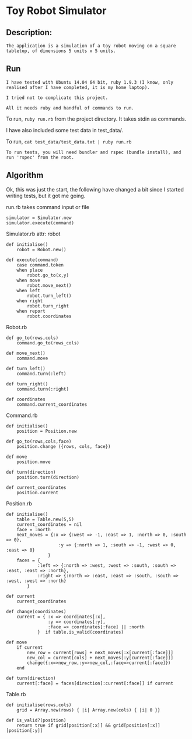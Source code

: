 Toy Robot Simulator
===================

Description:
------------
	The application is a simulation of a toy robot moving on a square tabletop, of dimensions 5 units x 5 units.
	
Run
---
	I have tested with Ubuntu 14.04 64 bit, ruby 1.9.3 (I know, only realised after I have completed, it is my home laptop).
	
	I tried not to complicate this project.
	
	All it needs ruby and handful of commands to run.
	
  To run, `ruby run.rb` from the project directory. It takes stdin as commands.
  
  I have also included some test data in test_data/.
  
  To run, `cat test_data/test_data.txt | ruby run.rb`
	
	To run tests, you will need bundler and rspec (bundle install), and run 'rspec' from the root.



Algorithm
---------

Ok, this was just the start, the following have changed a bit since I started writing tests, but it got me going.

run.rb 
	takes command input or file

	simulator = Simulator.new
	simulator.execute(command)


Simulator.rb
	attr: robot

	def initialise()
		robot = Robot.new()

	def execute(command)
		case command.token
		when place
			robot.go_to(x,y)
		when move
			robot.move_next()
		when left
			robot.turn_left()
		when right
			robot.turn_right
		when report
			robot.coordinates


Robot.rb 

	def go_to(rows,cols)
		command.go_to(rows_cols)

	def move_next()
		command.move

	def turn_left()
		command.turn(:left)

	def turn_right()
		command.turn(:right)

	def coordinates
		command.current_coordinates

Command.rb

	def initialise()
		position = Position.new

	def go_to(rows,cols,face)
		position.change ({rows, cols, face})

	def move
		position.move  

	def turn(direction)
		position.turn(direction) 

	def current_coordinates
		position.current

Position.rb
 
	def initialise()
		table = Table.new(5,5)	
		current_coordinates = nil
		face = :north
		next_moves = {:x => {:west => -1, :east => 1, :north => 0, :south => 0},
						:y => {:north => 1, :south => -1, :west => 0, :east => 0}
					}
		faces = {
				:left => {:north => :west, :west => :south, :south => :east, :east => :north},
				:right => {:north => :east, :east => :south, :south => :west, :west => :north}
			}

	def current
		current_coordinates		

	def change(coordinates)
		current = { :x => coordinates[:x], 
					:y => coordinates[:y], 
					:face => coordinates[:face] || :north 
				}  if table.is_valid(coordinates)

	def move
		if current 
			new_row = current[rows] + next_moves[:x[current[:face]]]
			new_col = current[cols] + next_moves[:y[current[:face]]]
			change({:x=>new_row,:y=>new_col,:face=>current[:face]})
		end

	def turn(direction)
		current[:face] = faces[direction[:current[:face]] if current


Table.rb
 
 	def initialise(rows,cols)
		grid = Array.new(rows) { |i| Array.new(cols) { |i| 0 }}

	def is_valid?(position)
		return true if grid[position[:x]] && grid[position[:x]][position[:y]]
